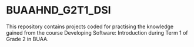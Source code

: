 # BUAAHND_G2T1_DSI
This repository contains projects coded for practising the knowledge gained from the course Developing Software: Introduction during Term 1 of Grade 2 in BUAA.
